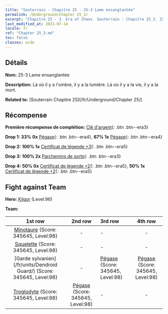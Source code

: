 ```yaml
---
title: "Souterrain - Chapitre 25 - 25-3 Lame ensanglantée"
permalink: /Underground/Chapter 25_3/
excerpt: "Chapitre 25 - 3. Era of Chaos  Souterrain - Chapitre 25_3. 25-3 Lame ensanglantée"
last_modified_at: 2021-07-14
locale: fr
ref: "Chapter 25_3.md"
toc: false
classes: wide
---
```


## Détails

 **Nom:** 25-3 Lame ensanglantée

 **Description:** Là où il y a l'ombre, il y a la lumière. Là où il y a la vie, il y a la mort.

 **Related to:** [Souterrain Chapitre 25](/fr/Underground/Chapter 25/)

## Récompense

 **Première récompense de complétion:** [Clé d'argent](/ItemsFR/con_693/){: .btn .btn--era3}

 **Drop 1:** **33% 0x** [Pégase](/ItemsFR/unt_202/){: .btn .btn--era4}, **67% 1x** [Pégase](/ItemsFR/unt_202/){: .btn .btn--era4}

 **Drop 2:** **100% 1x** [Certificat de légende +3](/ItemsFR/mat_88/){: .btn .btn--era5}

 **Drop 3:** **100% 2x** [Parchemins de sorts](/ItemsFR/con_694/){: .btn .btn--era3}

 **Drop 4:** **50% 0x** [Certificat de légende +2](/ItemsFR/mat_81/){: .btn .btn--era5}, **50% 1x** [Certificat de légende +2](/ItemsFR/mat_81/){: .btn .btn--era5}


## Fight against Team
 **Hero:** [Kilgor](/fr/heroes/Kilgor/) (Level:96)

 **Team:**


  | 1st row | 2nd row | 3rd row | 4th row |
  |:----:|:----:|:----|:----:|
  | [Minotaure](/fr/units/Minotaur/) (Score: 345645, Level:98)  | - | - | - |
  | [Squelette](/fr/units/Skeleton/) (Score: 345645, Level:98)  | - | - | - |
  | [Garde sylvanien](/fr/units/Dendroid Guard/) (Score: 345645, Level:98)  | - | [Pégase](/fr/units/Pegasus/) (Score: 345645, Level:98)  | [Pégase](/fr/units/Pegasus/) (Score: 345645, Level:98)  |
  | [Troglodyte](/fr/units/Troglodyte/) (Score: 345645, Level:98)  | [Pégase](/fr/units/Pegasus/) (Score: 345645, Level:98)  | - | - |


